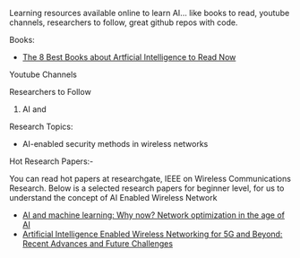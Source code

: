 Learning resources available online to learn AI... like books to read,  youtube channels, researchers to follow, great github repos with code. 


Books:

<ul> 
                      <li><a href="https://www.wired.com/gallery/best-books-artificial-intelligence/">The 8 Best Books about Artficial Intelligence to Read Now</a> 
                    </li>
  
  
  
                    

</ul>





Youtube Channels





Researchers to Follow





1. AI and 

Research Topics: 

- AI-enabled security methods in wireless networks



Hot Research Papers:-

You can read hot papers at researchgate, IEEE on Wireless Communications Research. Below is a selected research papers for beginner level, for us to understand the concept of AI Enabled Wireless Network

<ul> 
                      <li><a href="https://www.intel.com/content/dam/www/public/us/en/documents/reports/ai-and-5g-report.pdf">AI and machine learning: Why now? Network optimization   in the age of AI</a> 
                    </li>
  <li> <a href="https://www.researchgate.net/publication/339707558_Artificial_Intelligence_Enabled_Wireless_Networking_for_5G_and_Beyond_Recent_Advances_and_Future_Challenges "> Artificial Intelligence Enabled Wireless Networking for 5G and Beyond: Recent Advances and Future Challenges</li>
  
                    

</ul>
